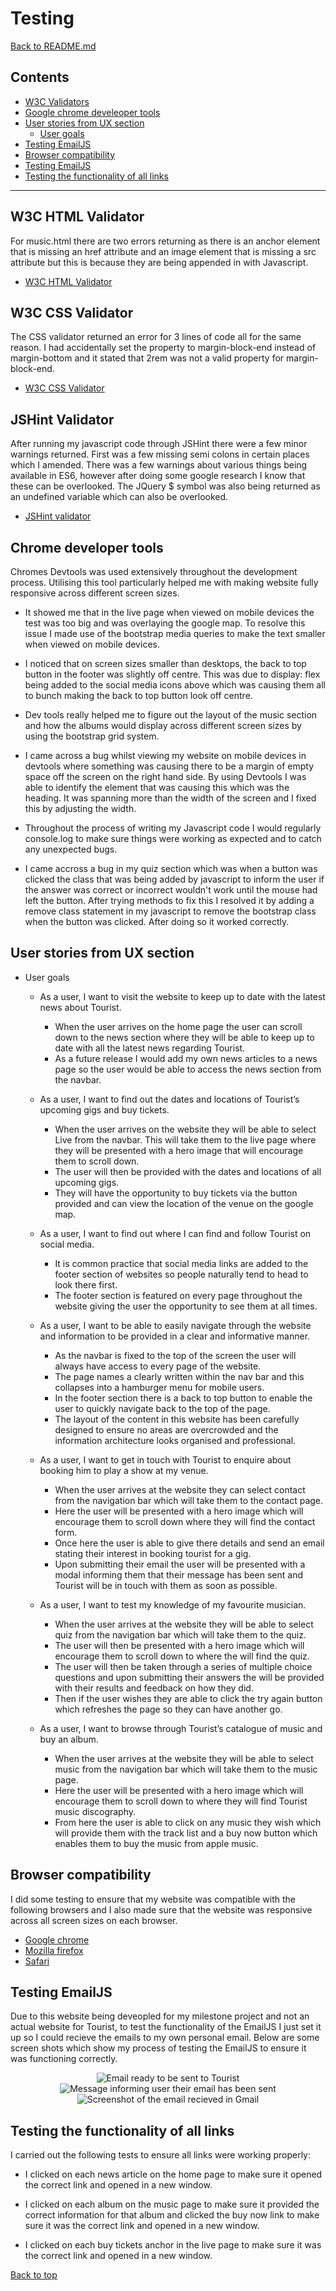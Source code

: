 # Testing 
[Back to README.md](https://github.com/Jthomp1993/Milestone-Project-2-IFD/blob/master/README.md)

## Contents 

* [W3C Validators](#w3c-validators)
* [Google chrome develeoper tools](#google-chrome-developer-tools)
* [User stories from UX section](#user-stories-from-ux-section)
    * [User goals](#user-goals) 
* [Testing EmailJS](#emailjs)
* [Browser compatibility](browser-compatibility)
* [Testing EmailJS](#testing-email-js)
* [Testing the functionality of all links](#testing-the-functionality-of-all-links)
***

## W3C HTML Validator

For music.html there are two errors returning as there is an anchor element that is missing an href attribute and an image element that is missing a 
src attribute but this is because they are being appended in with Javascript. 

* [W3C HTML Validator](https://validator.w3.org/#validate_by_input)

## W3C CSS Validator 

The CSS validator returned an error for 3 lines of code all for the same reason. I had accidentally set the property to margin-block-end instead of 
margin-bottom and it stated that 2rem was not a valid property for margin-block-end. 

* [W3C CSS Validator](https://jigsaw.w3.org/css-validator/)

## JSHint Validator

After running my javascript code through JSHint there were a few minor warnings returned. First was a few missing semi colons in certain places which I amended. 
There was a few warnings about various things being available in ES6, however after doing some google research I know that these can be overlooked. The JQuery $ symbol was also being 
returned as an undefined variable which can also be overlooked. 

* [JSHint validator](https://jshint.com/)

## Chrome developer tools

Chromes Devtools was used extensively throughout the development process. Utilising this tool particularly helped me with making website fully responsive across different screen sizes. 

* It showed me that in the live page when viewed on mobile devices the test was too big and was overlaying the google map. To resolve this issue I made use of the bootstrap media 
  queries to make the text smaller when viewed on mobile devices.

* I noticed that on screen sizes smaller than desktops, the back to top button in the footer was slightly off centre. This was due to display: flex being added to the social media icons 
  above which was causing them all to bunch making the back to top button look off centre. 

* Dev tools really helped me to figure out the layout of the music section and how the albums would display across different screen sizes by using the bootstrap grid system. 

* I came across a bug whilst viewing my website on mobile devices in devtools where something was causing there to be a margin of empty space off the screen on the right hand side. 
  By using Devtools I was able to identify the element that was causing this which was the heading. It was spanning more than the width of the screen and I fixed this by adjusting the width.

* Throughout the process of writing my Javascript code I would regularly console.log to make sure things were working as expected and to catch any unexpected bugs. 

* I came accross a bug in my quiz section which was when a button was clicked the class that was being added by javascript to inform the user if the answer was correct or incorrect wouldn't work 
  until the mouse had left the button. After trying methods to fix this I resolved it by adding a remove class statement in my javascript to remove the bootstrap class when the button was clicked. 
  After doing so it worked correctly. 

## User stories from UX section 

* User goals 

    * As a user, I want to visit the website to keep up to date with the latest news about Tourist. 
        * When the user arrives on the home page the user can scroll down to the news section where they will be able to keep up to date with all the latest news regarding Tourist.
        * As a future release I would add my own news articles to a news page so the user would be able to access the news section from the navbar.  

    * As a user, I want to find out the dates and locations of Tourist’s upcoming gigs and buy tickets. 
        * When the user arrives on the website they will be able to select Live from the navbar. This will take them to the live page where they will be presented with a hero image that will encourage them to scroll down.
        * The user will then be provided with the dates and locations of all upcoming gigs. 
        * They will have the opportunity to buy tickets via the button provided and can view the location of the venue on the google map. 

    * As a user, I want to find out where I can find and follow Tourist on social media. 
        * It is common practice that social media links are added to the footer section of websites so people naturally tend to head to look there first.
        * The footer section is featured on every page throughout the website giving the user the opportunity to see them at all times. 
    
    * As a user, I want to be able to easily navigate through the website and information to be provided in a clear and informative manner.
        * As the navbar is fixed to the top of the screen the user will always have access to every page of the website.
        * The page names a clearly written within the nav bar and this collapses into a hamburger menu for mobile users. 
        * In the footer section there is a back to top button to enable the user to quickly navigate back to the top of the page. 
        * The layout of the content in this website has been carefully designed to ensure no areas are overcrowded and the information architecture looks organised and professional. 

    * As a user, I want to get in touch with Tourist to enquire about booking him to play a show at my venue. 
        * When the user arrives at the website they can select contact from the navigation bar which will take them to the contact page. 
        * Here the user will be presented with a hero image which will encourage them to scroll down where they will find the contact form. 
        * Once here the user is able to give there details and send an email stating their interest in booking tourist for a gig.
        * Upon submitting their email the user will be presented with a modal informing them that their message has been sent and Tourist will be in touch with them as soon as possible.

    * As a user, I want to test my knowledge of my favourite musician. 
        * When the user arrives at the website they will be able to select quiz from the navigation bar which will take them to the quiz. 
        * The user will then be presented with a hero image which will encourage them to scroll down to where the will find the quiz. 
        * The user will then be taken through a series of multiple choice questions and upon submitting their answers the will be provided with their results and feedback on how they did.
        * Then if the user wishes they are able to click the try again button which refreshes the page so they can have another go. 

    * As a user, I want to browse through Tourist’s catalogue of music and buy an album. 
        * When the user arrives at the website they will be able to select music from the navigation bar which will take them to the music page. 
        * Here the user will be presented with a hero image which will encourage them to scroll down to where they will find Tourist music discography. 
        * From here the user is able to click on any music they wish which will provide them with the track list and a buy now button which enables them to buy the music from apple music. 

## Browser compatibility

I did some testing to ensure that my website was compatible with the following browsers and I also made sure that the website was responsive across all screen sizes on each browser. 

* [Google chrome](https://www.google.co.uk/chrome/?brand=FHFK&gclid=Cj0KCQiAhs79BRD0ARIsAC6XpaXtnVdUu9Wvwx0hOb8w-DRPsxzQPpxNQviJm4RW6xn8j_s3EeQOskAaAj3JEALw_wcB&gclsrc=aw.ds)
* [Mozilla firefox](https://www.mozilla.org/en-GB/firefox/new/)
* [Safari](https://www.apple.com/uk/safari/)

## Testing EmailJS 

Due to this website being deveopled for my milestone project and not an actual website for Tourist, to test the functionality of the EmailJS I just set it up so I could recieve the emails to my own personal email. 
Below are some screen shots which show my process of testing the EmailJS to ensure it was functioning correctly. 

<div style="text-align:center"><img src="assets/images/testing/email.png" alt="Email ready to be sent to Tourist"></div>

<div style="text-align:center"><img src="assets/images/testing/email-submitted.png" alt="Message informing user their email has been sent"></div>

<div style="text-align:center"><img src="assets/images/testing/email-screenshot.png" alt="Screenshot of the email recieved in Gmail"></div>

## Testing the functionality of all links 

I carried out the following tests to ensure all links were working properly: 

* I clicked on each news article on the home page to make sure it opened the correct link and opened in a new window.

* I clicked on each album on the music page to make sure it provided the correct information for that album and clicked the buy now link to make sure it was the correct link and opened in a new window. 

* I clicked on each buy tickets anchor in the live page to make sure it was the correct link and opened in a new window. 

[Back to top](#contents)

